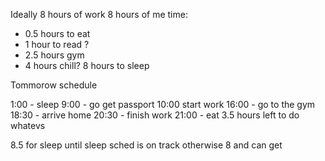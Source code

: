 Ideally
8 hours of work
8 hours of me time:
- 0.5 hours to eat
- 1 hour to read ?
- 2.5 hours gym
- 4 hours chill?
8 hours to sleep

Tommorow schedule

1:00 - sleep
9:00 - go get passport
10:00 start work
16:00 - go to the gym
18:30 - arrive home
20:30 - finish work
21:00 - eat
3.5 hours left to do whatevs

8.5 for sleep until sleep sched is on track otherwise 8 and can get 
